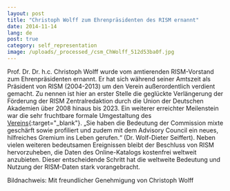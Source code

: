 ```yaml
---
layout: post
title: "Christoph Wolff zum Ehrenpräsidenten des RISM ernannt"
date: 2014-11-14
lang: de
post: true
category: self_representation
image: /uploads/_processed_/csm_ChWolff_512d53ba0f.jpg
---
```



Prof. Dr. Dr. h.c. Christoph Wolff wurde vom amtierenden RISM-Vorstand zum Ehrenpräsidenten ernannt. Er hat sich während seiner Amtszeit als Präsident von RISM (2004-2013) um den Verein außerordentlich verdient gemacht. Zu nennen ist hier an erster Stelle die geglückte Verlängerung der Förderung der RISM Zentralredaktion durch die Union der Deutschen Akademien über 2008 hinaus bis 2023. Ein weiterer erreichter Meilenstein war die sehr fruchtbare formale Umgestaltung des [Vereins](http://www.rism.info/de/unternehmen/verein-internationales-quellenlexikon-der-musik.html){:target="_blank"}. „Sie haben die Bedeutung der Commission mixte geschärft sowie profiliert und zudem mit dem Advisory Council ein neues, hilfreiches Gremium ins Leben gerufen.“ (Dr. Wolf-Dieter Seiffert). Neben vielen weiteren bedeutsamen Ereignissen bleibt der Beschluss von RISM hervorzuheben, die Daten des Online-Katalogs kostenfrei weltweit anzubieten. Dieser entscheidende Schritt hat die weltweite Bedeutung und Nutzung der RISM-Daten stark vorangebracht.



Bildnachweis: Mit freundlicher Genehmigung von Christoph Wolff



<script type="text/javascript">var switchTo5x=true;</script><script type="text/javascript" src="http://w.sharethis.com/button/buttons.js"></script><script type="text/javascript">stLight.options({publisher: "9b601438-1ce1-49d8-bfd7-9cff5df54c17", doNotHash: false, doNotCopy: false, hashAddressBar: false});</script>


